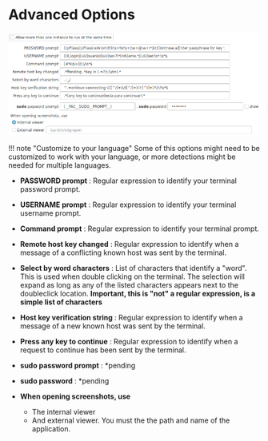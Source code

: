 # Advanced Options

![](images/advs1.png)

!!! note "Customize to your language"
    Some of this options might need to be customized to work with your language, or more detections might be needed for multiple languages.

+ __PASSWORD prompt__ : Regular expression to identify your terminal password prompt.
+ __USERNAME prompt__ : Regular expression to identify your terminal username prompt.
+ __Command prompt__ : Regular expression to identify your terminal prompt.
+ __Remote host key changed__ : Regular expression to identify when a message of a conflicting known host was sent by the terminal.
+ __Select by word characters__ : List of characters that identify a "word". This is used when double clicking on the terminal. The selection will expand as long as any of the listed characters appears next to the doubleclick location. __Important, this is "not" a regular expression, is a simple list of characters__
+ __Host key verification string__ : Regular expression to identify when a message of a new known host was sent by the terminal.
+ __Press any key to continue__ : Regular expression to identify when a request to continue has been sent by the terminal.
+ __sudo password prompt__ : *pending
+ __sudo password__ : *pending

+ __When opening screenshots, use__
    - The internal viewer
    - And external viewer. You must the the path and name of the application.

